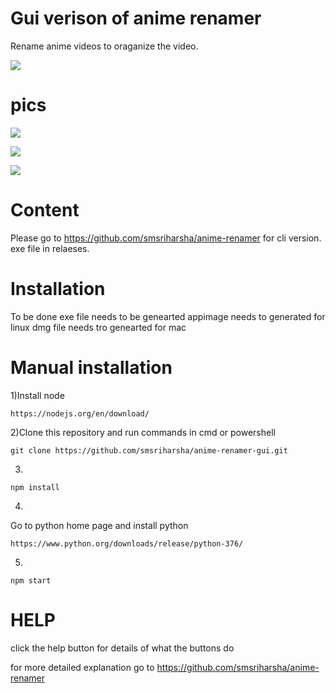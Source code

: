 # Gui verison of anime renamer

Rename anime videos to oraganize the video.

![](https://github.com/smsriharsha/anime-renamer-gui/blob/master/anime-renamer-gui%20videos%20and%20pics/animerenamer.gif)

# pics

![](https://github.com/smsriharsha/anime-renamer-gui/blob/master/anime-renamer-gui%20videos%20and%20pics/pic1.png)

![](https://github.com/smsriharsha/anime-renamer-gui/blob/master/anime-renamer-gui%20videos%20and%20pics/pic2.png)

![](https://github.com/smsriharsha/anime-renamer-gui/blob/master/anime-renamer-gui%20videos%20and%20pics/pic3.png)



# Content
Please go to https://github.com/smsriharsha/anime-renamer for cli version. exe file in relaeses.



# Installation
To be done
exe file needs to be genearted
appimage needs to generated for linux
dmg file needs tro genearted for mac



# Manual installation
1)Install node 
```
https://nodejs.org/en/download/
```
2)Clone this repository and run commands in cmd or powershell

```
git clone https://github.com/smsriharsha/anime-renamer-gui.git
```

3)
```
npm install
```
4)
Go to python home page and install python
```
https://www.python.org/downloads/release/python-376/
```
5)
```
npm start
```



# HELP
click the help button for details of what the buttons do

for more detailed explanation go to https://github.com/smsriharsha/anime-renamer
